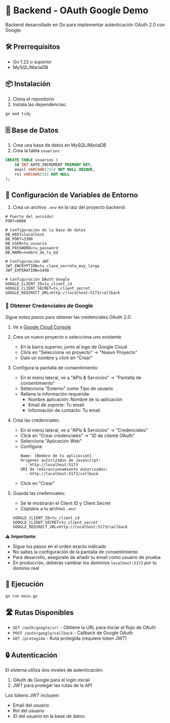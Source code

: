 # 🚀 Backend - OAuth Google Demo

Backend desarrollado en Go para implementar autenticación OAuth 2.0 con Google.

## 🛠️ Prerrequisitos

- Go 1.22 o superior
- MySQL/MariaDB

## 📦 Instalación

1. Clona el repositorio
2. Instala las dependencias:

```bash
go mod tidy
```

## 🗄️ Base de Datos

1. Crea una base de datos en MySQL/MariaDB
2. Crea la tabla `usuarios`:
```sql
CREATE TABLE usuarios (
    id INT AUTO_INCREMENT PRIMARY KEY,
    email VARCHAR(255) NOT NULL UNIQUE,
    rol VARCHAR(50) NOT NULL
);
```

## 🔐 Configuración de Variables de Entorno

1. Crea un archivo `.env` en la raíz del proyecto backend:
```env
# Puerto del servidor
PORT=8080

# Configuración de la base de datos
DB_HOST=localhost
DB_PORT=3306
DB_USER=tu_usuario
DB_PASSWORD=tu_password
DB_NAME=nombre_de_tu_bd

# Configuración JWT
JWT_ENCRYPTION=tu_clave_secreta_muy_larga
JWT_EXPIRATION=1440

# Configuración OAuth Google
GOOGLE_CLIENT_ID=tu_client_id
GOOGLE_CLIENT_SECRET=tu_client_secret
GOOGLE_REDIRECT_URL=http://localhost:5173/callback
```

### 🔑 Obtener Credenciales de Google

Sigue estos pasos para obtener las credenciales OAuth 2.0:

1. Ve a [Google Cloud Console](https://console.cloud.google.com/)

2. Crea un nuevo proyecto o selecciona uno existente
   - En la barra superior, junto al logo de Google Cloud
   - Click en "Selecciona un proyecto" → "Nuevo Proyecto"
   - Dale un nombre y click en "Crear"

3. Configura la pantalla de consentimiento:
   - En el menú lateral, ve a "APIs & Servicios" → "Pantalla de consentimiento"
   - Selecciona "Externo" como Tipo de usuario
   - Rellena la información requerida:
     - Nombre aplicación: Nombre de tu aplicación
     - Email de soporte: Tu email
     - Información de contacto: Tu email

4. Crea las credenciales:
   - En el menú lateral, ve a "APIs & Servicios" → "Credenciales"
   - Click en "Crear credenciales" → "ID de cliente OAuth"
   - Selecciona "Aplicación Web"
   - Configura:
     ```
     Name: [Nombre de tu aplicación]
     Orígenes autorizados de JavaScript:
       - http://localhost:5173
     URI de redireccionamiento autorizados:
       - http://localhost:5173/callback
     ```
   - Click en "Crear"

5. Guarda las credenciales:
   - Se te mostrarán el Client ID y Client Secret
   - Cópialos a tu archivo `.env`:
   ```env
   GOOGLE_CLIENT_ID=tu_client_id
   GOOGLE_CLIENT_SECRET=tu_client_secret
   GOOGLE_REDIRECT_URL=http://localhost:5173/callback
   ```

⚠️ **Importante**: 
- Sigue los pasos en el orden exacto indicado
- No saltes la configuración de la pantalla de consentimiento
- Para desarrollo, asegúrate de añadir tu email como usuario de prueba
- En producción, deberás cambiar los dominios `localhost:5173` por tu dominio real

## 🚀 Ejecución

```bash
go run main.go
```

## 🛣️ Rutas Disponibles

- `GET /auth/google/url` - Obtiene la URL para iniciar el flujo de OAuth
- `POST /auth/google/callback` - Callback de Google OAuth
- `GET /protegida` - Ruta protegida (requiere token JWT)

## 🔒 Autenticación

El sistema utiliza dos niveles de autenticación:
1. OAuth de Google para el login inicial
2. JWT para proteger las rutas de la API

Los tokens JWT incluyen:
- Email del usuario
- Rol del usuario
- ID del usuario en la base de datos